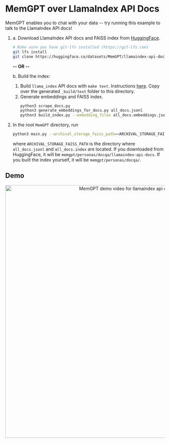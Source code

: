 # MemGPT over LlamaIndex API Docs

MemGPT enables you to chat with your data -- try running this example to talk to the LlamaIndex API docs!

1. 
    a. Download LlamaIndex API docs and FAISS index from [HuggingFace](https://huggingface.co/datasets/MemGPT/llamaindex-api-docs).
   ```bash
   # Make sure you have git-lfs installed (https://git-lfs.com)
   git lfs install
   git clone https://huggingface.co/datasets/MemGPT/llamaindex-api-docs
   ```
   
    **-- OR --**
   
    b. Build the index:
    1. Build `llama_index` API docs with `make text`. Instructions [here](https://github.com/run-llama/llama_index/blob/main/docs/DOCS_README.md). Copy over the generated `_build/text` folder to this directory.
    2. Generate embeddings and FAISS index.
        ```bash
        python3 scrape_docs.py
        python3 generate_embeddings_for_docs.py all_docs.jsonl
        python3 build_index.py --embedding_files all_docs.embeddings.jsonl --output_index_file all_docs.index
        ```

2. In the root `MemGPT` directory, run
    ```bash
    python3 main.py --archival_storage_faiss_path=<ARCHIVAL_STORAGE_FAISS_PATH> --persona=memgpt_doc --human=basic
    ```
    where `ARCHIVAL_STORAGE_FAISS_PATH` is the directory where `all_docs.jsonl` and `all_docs.index` are located.
   If you downloaded from HuggingFace, it will be `memgpt/personas/docqa/llamaindex-api-docs`.
   If you built the index yourself, it will be `memgpt/personas/docqa/`.

## Demo
<div align="center">
    <img src="https://memgpt.ai/assets/img/docqa_demo.gif" alt="MemGPT demo video for llamaindex api docs search" width="800">
</div>
